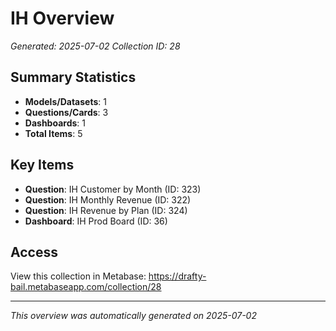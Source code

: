 # IH Overview

*Generated: 2025-07-02*
*Collection ID: 28*

## Summary Statistics
- **Models/Datasets**: 1
- **Questions/Cards**: 3
- **Dashboards**: 1
- **Total Items**: 5

## Key Items
- **Question**: IH Customer by Month (ID: 323)
- **Question**: IH Monthly Revenue (ID: 322)
- **Question**: IH Revenue by Plan (ID: 324)
- **Dashboard**: IH Prod Board  (ID: 36)

## Access
View this collection in Metabase: https://drafty-bail.metabaseapp.com/collection/28

---
*This overview was automatically generated on 2025-07-02*